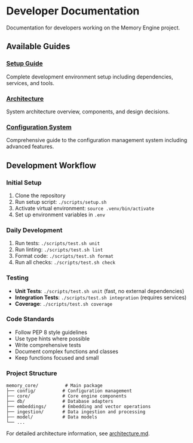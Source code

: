 # Developer Documentation

Documentation for developers working on the Memory Engine project.

## Available Guides

### [Setup Guide](setup_guide.md)
Complete development environment setup including dependencies, services, and tools.

### [Architecture](architecture.md)
System architecture overview, components, and design decisions.

### [Configuration System](configuration_system.md)
Comprehensive guide to the configuration management system including advanced features.

## Development Workflow

### Initial Setup
1. Clone the repository
2. Run setup script: `./scripts/setup.sh`
3. Activate virtual environment: `source .venv/bin/activate`
4. Set up environment variables in `.env`

### Daily Development
1. Run tests: `./scripts/test.sh unit`
2. Run linting: `./scripts/test.sh lint`
3. Format code: `./scripts/test.sh format`
4. Run all checks: `./scripts/test.sh check`

### Testing
- **Unit Tests**: `./scripts/test.sh unit` (fast, no external dependencies)
- **Integration Tests**: `./scripts/test.sh integration` (requires services)
- **Coverage**: `./scripts/test.sh coverage`

### Code Standards
- Follow PEP 8 style guidelines
- Use type hints where possible
- Write comprehensive tests
- Document complex functions and classes
- Keep functions focused and small

### Project Structure
```
memory_core/          # Main package
├── config/          # Configuration management
├── core/            # Core engine components
├── db/              # Database adapters
├── embeddings/      # Embedding and vector operations
├── ingestion/       # Data ingestion and processing
├── model/           # Data models
└── ...
```

For detailed architecture information, see [architecture.md](architecture.md).
